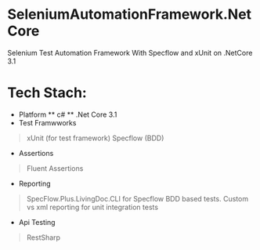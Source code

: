 # SeleniumAutomationFramework.NetCore
Selenium Test Automation Framework With Specflow and xUnit on .NetCore 3.1

# Tech Stach:
* Platform
** c#
** .Net Core 3.1
* Test Framwworks
> xUnit (for test framework)
> Specflow (BDD)
* Assertions
> Fluent Assertions
* Reporting
> SpecFlow.Plus.LivingDoc.CLI for Specflow BDD based tests.
> Custom vs xml reporting for unit  integration tests
* Api Testing
> RestSharp



